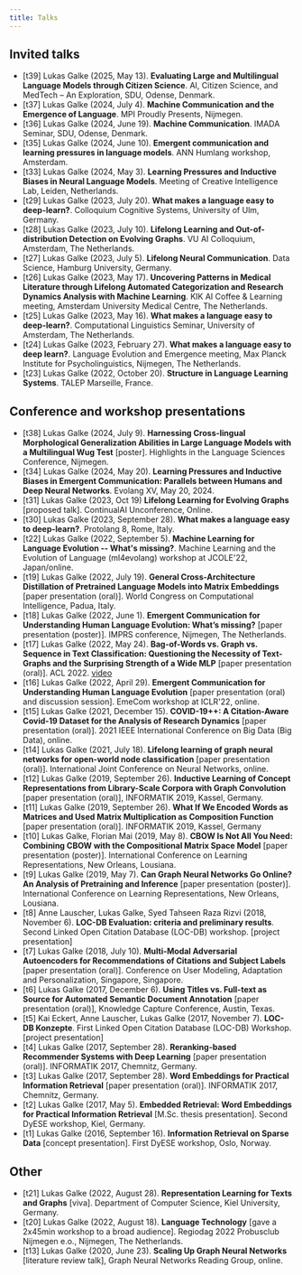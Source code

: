 ```yaml
---
title: Talks
---
```


## Invited talks

- [t39] Lukas Galke (2025, May 13). **Evaluating Large and Multilingual Language Models through Citizen Science**. AI, Citizen Science, and MedTech – An Exploration, SDU, Odense, Denmark.
- [t37] Lukas Galke (2024, July 4). **Machine Communication and the Emergence of Language**. MPI Proudly Presents, Nijmegen.
- [t36] Lukas Galke (2024, June 19). **Machine Communication**. IMADA Seminar, SDU, Odense, Denmark.
- [t35] Lukas Galke (2024, June 10). **Emergent communication and learning pressures in language models**. ANN Humlang workshop, Amsterdam.
- [t33] Lukas Galke (2024, May 3). **Learning Pressures and Inductive Biases in Neural Language Models**. Meeting of Creative Intelligence Lab, Leiden, Netherlands.
- [t29] Lukas Galke (2023, July 20). **What makes a language easy to deep-learn?**. Colloquium Cognitive Systems, University of Ulm, Germany.
- [t28] Lukas Galke (2023, July 10). **Lifelong Learning and Out-of-distribution Detection on Evolving Graphs**. VU AI Colloquium, Amsterdam, The Netherlands.
- [t27] Lukas Galke (2023, July 5). **Lifelong Neural Communication**. Data Science, Hamburg University, Germany.
- [t26] Lukas Galke (2023, May 17). **Uncovering Patterns in Medical Literature through Lifelong Automated Categorization and Research Dynamics Analysis with Machine Learning**. KIK AI Coffee & Learning meeting, Amsterdam University Medical Centre, The Netherlands.
- [t25] Lukas Galke (2023, May 16). **What makes a language easy to deep-learn?**. Computational Linguistics Seminar, University of Amsterdam, The Netherlands.
- [t24] Lukas Galke (2023, February 27). **What makes a language easy to deep learn?**. Language Evolution and Emergence meeting, Max Planck Institute for Psycholinguistics, Nijmegen, The Netherlands.
- [t23] Lukas Galke (2022, October 20). **Structure in Language Learning Systems**. TALEP Marseille, France.

## Conference and workshop presentations

- [t38] Lukas Galke (2024, July 9). **Harnessing Cross-lingual Morphological Generalization Abilities in Large Language Models with a Multilingual Wug Test** [poster]. Highlights in the Language Sciences Conference, Nijmegen.
- [t34] Lukas Galke (2024, May 20). **Learning Pressures and Inductive Biases in Emergent Communication: Parallels between Humans and Deep Neural Networks**. Evolang XV, May 20, 2024.
- [t31] Lukas Galke (2023, Oct 19) **Lifelong Learning for Evolving Graphs** [proposed talk]. ContinualAI Unconference, Online.
- [t30] Lukas Galke (2023, September 28). **What makes a language easy to deep-learn?**. Protolang 8, Rome, Italy.
- [t22] Lukas Galke (2022, September 5). **Machine Learning for Language Evolution -- What's missing?**. Machine Learning and the Evolution of Language (ml4evolang) workshop at JCOLE'22, Japan/online.
- [t19] Lukas Galke (2022, July 19). **General Cross-Architecture Distillation of Pretrained Language Models into Matrix Embeddings** [paper presentation (oral)]. World Congress on Computational Intelligence, Padua, Italy.
- [t18] Lukas Galke (2022, June 1). **Emergent Communication for Understanding Human Language Evolution: What’s missing?** [paper presentation (poster)]. IMPRS conference, Nijmegen, The Netherlands.
- [t17] Lukas Galke (2022, May 24). **Bag-of-Words vs. Graph vs. Sequence in Text Classification: Questioning the Necessity of Text-Graphs and the Surprising Strength of a Wide MLP** [paper presentation (oral)]. ACL 2022. [video](https://doi.org/10.48448/09t2-ck98)
- [t16] Lukas Galke (2022, April 29). **Emergent Communication for Understanding Human Language Evolution** [paper presentation (oral) and discussion session]. EmeCom workshop at ICLR'22, online.
- [t15] Lukas Galke (2021, December 15). **COVID-19++: A Citation-Aware Covid-19 Dataset for the Analysis of Research Dynamics** [paper presentation (oral)]. 2021 IEEE International Conference on Big Data (Big Data), online.
- [t14] Lukas Galke (2021, July 18). **Lifelong learning of graph neural networks for open-world node classification** [paper presentation (oral)]. International Joint Conference on Neural Networks, online.
- [t12] Lukas Galke (2019, September 26). **Inductive Learning of Concept Representations from Library-Scale Corpora with Graph Convolution** [paper presentation (oral)], INFORMATIK 2019, Kassel, Germany.
- [t11] Lukas Galke (2019, September 26). **What If We Encoded Words as Matrices and Used Matrix Multiplication as Composition Function** [paper presentation (oral)]. INFORMATIK 2019, Kassel, Germany
- [t10] Lukas Galke, Florian Mai (2019, May 8). **CBOW Is Not All You Need: Combining CBOW with the Compositional Matrix Space Model** [paper presentation (poster)]. International Conference on Learning Representations, New Orleans, Lousiana.
- [t9] Lukas Galke (2019, May 7). **Can Graph Neural Networks Go Online? An Analysis of Pretraining and Inference** [paper presentation (poster)]. International Conference on Learning Representations, New Orleans, Lousiana.
- [t8] Anne Lauscher, Lukas Galke, Syed Tahseen Raza Rizvi (2018, November 6). **LOC-DB Evaluation: criteria and preliminary results**. Second Linked Open Citation Database (LOC-DB) workshop. [project presentation]
- [t7] Lukas Galke (2018, July 10). **Multi-Modal Adversarial Autoencoders for Recommendations of Citations and Subject Labels** [paper presentation (oral)]. Conference on User Modeling, Adaptation and Personalization, Singapore, Singapore.
- [t6] Lukas Galke (2017, December 6). **Using Titles vs. Full-text as Source for Automated Semantic Document Annotation** [paper presentation (oral)], Knowledge Capture Conference, Austin, Texas.
- [t5] Kai Eckert, Anne Lauscher, Lukas Galke (2017, November 7). **LOC-DB Konzepte**. First Linked Open Citation Database (LOC-DB) Workshop. [project presentation]
- [t4] Lukas Galke (2017, September 28). **Reranking-based Recommender Systems with Deep Learning** [paper presentation (oral)]. INFORMATIK 2017, Chemnitz, Germany.
- [t3] Lukas Galke (2017, September 28). **Word Embeddings for Practical Information Retrieval** [paper presentation (oral)]. INFORMATIK 2017, Chemnitz, Germany.
- [t2] Lukas Galke (2017, May 5). **Embedded Retrieval: Word Embeddings for Practical Information Retrieval** [M.Sc. thesis presentation]. Second DyESE workshop, Kiel, Germany.
- [t1] Lukas Galke (2016, September 16). **Information Retrieval on Sparse Data** [concept presentation]. First DyESE workshop, Oslo, Norway.

## Other

- [t21] Lukas Galke (2022, August 28). **Representation Learning for Texts and Graphs** [viva]. Department of Computer Science, Kiel University, Germany.
- [t20] Lukas Galke (2022, August 18). **Language Technology** [gave a 2x45min workshop to a broad audience]. Regiodag 2022 Probusclub Nijmegen e.o., Nijmegen, The Netherlands.
- [t13] Lukas Galke (2020, June 23). **Scaling Up Graph Neural Networks** [literature review talk], Graph Neural Networks Reading Group, online.
